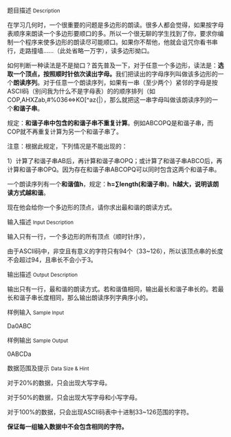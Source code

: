 <div class="panel panel-default">
<div class="area-title">
<span>
题目描述
<small>Description</small>
</span></div>
<div class="panel-body">

<p>在学习几何时，一个很重要的问题是多边形的朗读。很多人都会觉得，如果按字母表顺序来朗读一个多边形要顺口的多。所以一个很无聊的学生找到了你，要求你编制一个程序来使多边形的朗读尽可能顺口。如果你不帮他，他就会诅咒你看书串行，走路撞墙……（此处省略一万字），读多边形拗口。</p>
<p>如何判断一种读法是不是拗口？首先普及一下，对于任意一个多边形，读法是：<strong>选取一个顶点，按照顺时针依次读出字母。</strong>我们把读出的字母序列叫做该多边形的一个<strong>朗读序列</strong>。对于任意一个朗读序列，如果有一串（至少两个）紧邻的字母是按ASCII码（别问我为什么不是字母表）的的顺序排列（如COP,AHXZab,#%036&lt;=&gt;KO[^az{|），那么就把这一串字母叫做该朗读序列的一个<strong>和谐子串</strong>。</p>
<p>规定：<strong>和谐子串中包含的和谐子串不重复计算</strong>。例如ABCOPQ是和谐子串，而COP就不再重复计算为另一个和谐子串了。</p>
<p>注意：根据此规定，下列情况是不能出现的：</p>
<p>1）计算了和谐子串AB后，再计算和谐子串OPQ；或计算了和谐子串ABCO后，再计算和谐子串OPQ。因为存在和谐子串ABCOPQ可以同时包含这两个和谐子串。</p>
<p>一个朗读序列有一个<strong>和谐值h</strong>，规定：<strong>h=∑length(和谐子串)</strong>。<strong>h越大，说明该朗读方式越和谐</strong>。</p>
<p>现在他会给你一个多边形的顶点，请你求出最和谐的朗读方式。</p>

</div>
</div>

<div class="panel panel-default">
<div class="area-title">
<span>
输入描述
<small>Input Description</small>
</span></div>
<div class="panel-body">
<p>输入只有一行，一个多边形的所有顶点（顺时针序），</p>
<p>由于ASCII码中，非空且有意义的字符只有94个（33~126），所以该顶点串的长度不会超过94，且串长不会小于3。</p>

</div>
</div>
<div  class="panel panel-default">
<div class="area-title">
<span>
输出描述
<small>Output Description</small>
</span></div>
<div class="panel-body">

<p>输出只有一行，最和谐的朗读方式。若和谐值相同，输出最长和谐子串长的。若最长和谐子串长度相同，那么输出朗读序列字典序小的。</p>

</div>
</div>


<div class="panel panel-default">
<div class="area-title">
<span>
样例输入
<small>Sample Input</small>
</span></div>
<div class="panel-body">
<p>Da0ABC</p>

</div>
</div>

<div class="panel panel-default">
<div class="area-title">
<span>
样例输出
<small>Sample Output</small>
</span></div>
<div class="panel-body">
<p>0ABCDa</p>

</div>
</div>

<div class="panel panel-default">
<div class="area-title">
<span>
数据范围及提示
<small>Data Size & Hint</small>
</span></div>
<div class="panel-body">
<p>对于20%的数据，只会出现大写字母。</p>
<p>对于50%的数据，只会出现大写字母和小写字母。</p>
<p>对于100%的数据，只会出现ASCII码表中十进制33~126范围的字符。</p>
<p><strong>保证每一组输入数据中不会包含相同的字符。</strong></p>
</div>
</div>
